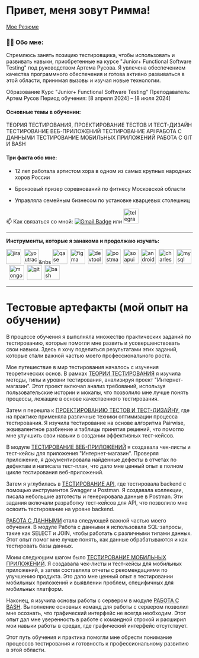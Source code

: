 # Привет, меня зовут Римма!

[Мое Резюме](https://docs.google.com/document/d/1J2joX4fzguNUtCxW3FB0QUFCQ10rUb6Q92T0D7hvrSw/edit)

### 👨‍💻 Обо мне:

Стремлюсь занять позицию тестировщика, чтобы использовать и развивать навыки, приобретенные на курсе "Junior+ Functional Software Testing" под руководством Артема Русова. Я увлечена обеспечением качества программного обеспечения и готова активно развиваться в этой области, принимая вызовы и изучая новые технологии.

Образование
Курс "Junior+ Functional Software Testing"
Преподаватель: Артем Русов
Период обучения: [8 апреля 2024] – [8 июля 2024]

#### Основные темы в обучении:

ТЕОРИЯ ТЕСТИРОВАНИЯ, 
ПРОЕКТИРОВАНИЕ ТЕСТОВ И ТЕСТ-ДИЗАЙН
ТЕСТИРОВАНИЕ ВЕБ-ПРИЛОЖЕНИЙ
ТЕСТИРОВАНИЕ API
РАБОТА С ДАННЫМИ
ТЕСТИРОВАНИЕ МОБИЛЬНЫХ ПРИЛОЖЕНИЙ 
РАБОТА С GIT И BASH


#### Три факта обо мне:

- 12 лет работала артистом  хора в одном из самых крупных народных хоров России

- Бронзовый призер соревнований по фитнесу Московской области
  
- Управляла семейным бизнесом по установке кварцевых столешниц



📫 Как связаться со мной:  [![Gmail Badge](https://img.shields.io/badge/-Gmail-red?style=flat&logo=Gmail&logoColor=white)](mailto:zvonarevara@gmail.com)
  или    <a href="https://t.me/RimmaFit" target="_blank">
      <img src="https://cdn-icons-png.flaticon.com/512/2111/2111646.png" width="40" height="40" alt="telegram" />
    </a>
  </div>

---
**Инструменты, которые я занакома и продолжаю изучать:**

<div>
  <img src="https://cdn.jsdelivr.net/gh/devicons/devicon/icons/jira/jira-original.svg" title="jira" alt="jira" width="40" height="40"/>&nbsp
  <img src="https://upload.wikimedia.org/wikipedia/commons/thumb/8/8d/YouTrack_Icon.svg/1024px-YouTrack_Icon.svg.png?20200803082248" title="youtrack" alt="youtrack" width="40" height="40"/>&nbs
  <img src="https://luna1.co/eb0187.png" title="qase" alt="qase" width="40" height="40"/>&nbsp
  <img src="https://cdn.jsdelivr.net/gh/devicons/devicon/icons/figma/figma-original.svg" title="figma" alt="figma" width="40" height="40"/>&nbsp
  <img src="https://d33wubrfki0l68.cloudfront.net/38b5c953a4667366685d55db55d057c86db1fc54/a0fdc/static/acae6b24d940347661ca901ea07f47c1/chrome-dev-logo-icon.png" title="devtools" alt="devtools" width="40" height="40"/>&nbsp
  <img src="https://seeklogo.com/images/P/postman-logo-0087CA0D15-seeklogo.com.png" title="postman" alt="postman" width="40" height="40"/>&nbsp
  <img src="https://static0.smartbear.co/smartbearbrand/media/images/home/soapui-icon.svg" title="soapui" alt="soapui" width="40" height="40"/>&nbsp
  <img src="https://cdn.jsdelivr.net/gh/devicons/devicon/icons/androidstudio/androidstudio-original.svg" title="android-studio" alt="android-studio" width="40" height="40"/>&nbsp
  <img src="https://cdn.icon-icons.com/icons2/3053/PNG/512/charles_proxy_macos_bigsur_icon_190302.png" title="charles-proxy" alt="charles-proxy" width="40" height="40"/>&nbsp
  <img src="https://cdn.jsdelivr.net/gh/devicons/devicon/icons/mysql/mysql-original.svg" title="mysql" alt="mysql" width="40" height="40"/>&nbsp
  <img src="https://cdn.jsdelivr.net/gh/devicons/devicon/icons/mongodb/mongodb-original.svg" title="mongodb" alt="mongodb" width="40" height="40"/>&nbsp
  <img src="https://cdn.jsdelivr.net/gh/devicons/devicon/icons/git/git-original.svg" title="git" alt="git" width="40" height="40"/>&nbsp
  <img src="https://upload.wikimedia.org/wikipedia/commons/thumb/4/4b/Bash_Logo_Colored.svg/1024px-Bash_Logo_Colored.svg.png?20180723054350" title="bash" alt="bash" width="40" height="40"/>&nbsp 
</div>


---
# Тестовые артефакты (мой опыт на обучении)

В процессе обучения я выполняла множество практических заданий по тестированию, которые помогли мне развить и усовершенствовать свои навыки. Здесь я хочу поделиться результатами этих заданий, которые стали важной частью моего профессионального роста.

Мое путешествие в мир тестирования началось с изучения теоретических основ. В рамках [ТЕОРИИ ТЕСТИРОВАНИЯ]( https://github.com/zvonarevaratest/theory) я изучила методы, типы и уровни тестирования, анализируя проект "Интернет-магазин". Этот проект включал анализ требований, используя пользовательские истории и мокапы, что позволило мне лучше понять процессы, лежащие в основе качественного тестирования.

Затем я перешла к [ПРОЕКТИРОВАНИЮ ТЕСТОВ И ТЕСТ-ДИЗАЙНУ](https://github.com/zvonarevaratest/design), где на практике применяла различные техники оптимизации процесса тестирования. Я изучила тестирование на основе алгоритма Pairwise, эквивалентное разбиение и таблицы принятия решений, что помогло мне улучшить свои навыки в создании эффективных тест-кейсов.

В модуле [ТЕСТИРОВАНИЕ ВЕБ-ПРИЛОЖЕНИЙ](https://github.com/zvonarevaratest/web) я создавала чек-листы и тест-кейсы для приложения "Интернет-магазин". Проверяя приложение, я документировала найденные дефекты в отчетах по дефектам и написала тест-план, что дало мне ценный опыт в полном цикле тестирования веб-приложений.

Затем я углубилась в [ТЕСТИРОВАНИЕ API](https://github.com/zvonarevaratest/API), где тестировала backend с помощью инструментов Swagger и Postman. Я создавала коллекции, писала небольшие автотесты и генерировала данные в Postman. Эти задания включали разработку тест-кейсов для API, что позволило мне освоить тестирование на уровне backend.

[РАБОТА С ДАННЫМИ](https://github.com/zvonarevaratest/database) стала следующей важной частью моего обучения. В модуле Работа с данными я использовала SQL-запросы, такие как SELECT и JOIN, чтобы работать с различными типами данных. Этот опыт помог мне лучше понять, как данные обрабатываются и как тестировать базы данных.

Моим следующим шагом было [ТЕСТИРОВАНИЕ МОБИЛЬНЫХ ПРИЛОЖЕНИЙ](https://github.com/zvonarevaratest/mobile). Я создавала чек-листы и тест-кейсы для мобильных приложений, а затем составляла отчеты с рекомендациями по улучшению продукта. Это дало мне ценный опыт в тестировании мобильных приложений и выявлении проблем, специфичных для мобильных платформ.

Наконец, я изучила основы работы с сервером в модуле [РАБОТА C BASH](https://github.com/zvonarevaratest/git_bash). Выполнение основных команд для работы с сервером позволил мне осознать, что графический интерфейс не всегда необходим. Этот опыт дал мне уверенность в работе с командной строкой и расширил мои навыки работы в средах, где графический интерфейс отсутствует.

Этот путь обучения и практика помогли мне обрести понимание процессов тестирования и готовность к профессиональному развитию в этой области.
